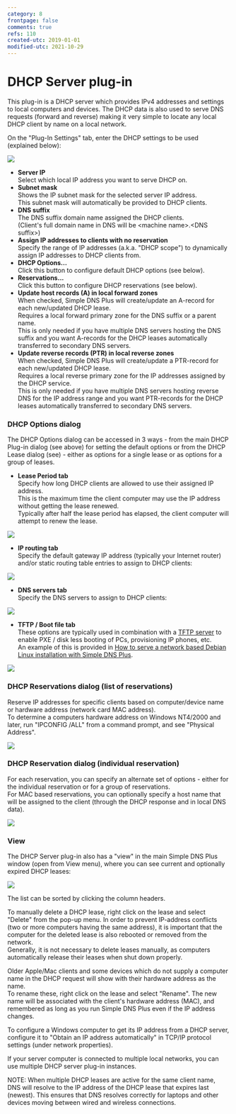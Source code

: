 ```yaml
---
category: 8
frontpage: false
comments: true
refs: 110
created-utc: 2019-01-01
modified-utc: 2021-10-29
---
```

# DHCP Server plug-in

This plug-in is a DHCP server which provides IPv4 addresses and settings to local computers and devices. The DHCP data is also used to serve DNS requests (forward and reverse) making it very simple to locate any local DHCP client by name on a local network.

On the "Plug-In Settings" tab, enter the DHCP settings to be used (explained below):

![](img/169/1.png)

- **Server IP**  
Select which local IP address you want to serve DHCP on.
- **Subnet mask**  
Shows the IP subnet mask for the selected server IP address.  
This subnet mask will automatically be provided to DHCP clients.
- **DNS suffix**  
The DNS suffix domain name assigned the DHCP clients.  
(Client's full domain name in DNS will be &lt;machine name&gt;.&lt;DNS suffix&gt;)
- **Assign IP addresses to clients with no reservation**  
Specify the range of IP addresses (a.k.a. "DHCP scope") to dynamically assign IP addresses to DHCP clients from.
- **DHCP Options...**  
Click this button to configure default DHCP options (see below).
- **Reservations...**  
Click this button to configure DHCP reservations (see below).
- **Update host records (A) in local forward zones**  
When checked, Simple DNS Plus will create/update an A-record for each new/updated DHCP lease.  
Requires a local forward primary zone for the DNS suffix or a parent name.  
This is only needed if you have multiple DNS servers hosting the DNS suffix and you want A-records for the DHCP leases automatically transferred to secondary DNS servers.
- **Update reverse records (PTR) in local reverse zones**  
When checked, Simple DNS Plus will create/update a PTR-record for each new/updated DHCP lease.  
Requires a local reverse primary zone for the IP addresses assigned by the DHCP service.  
This is only needed if you have multiple DNS servers hosting reverse DNS for the IP address range and you want PTR-records for the DHCP leases automatically transferred to secondary DNS servers.

### DHCP Options dialog

The DHCP Options dialog can be accessed in 3 ways - from the main DHCP Plug-in dialog (see above) for setting the default options or from the DHCP Lease dialog (see) - either as options for a single lease or as options for a group of leases.

- **Lease Period tab**  
Specify how long DHCP clients are allowed to use their assigned IP address.  
This is the maximum time the client computer may use the IP address without getting the lease renewed.  
Typically after half the lease period has elapsed, the client computer will attempt to renew the lease.

![](img/169/2.png)
- **IP routing tab**  
Specify the default gateway IP address (typically your Internet router) and/or static routing table entries to assign to DHCP clients:

![](img/169/3.png)
- **DNS servers tab**  
Specify the DNS servers to assign to DHCP clients:

![](img/169/4.png)
- **TFTP / Boot file tab**  
These options are typically used in combination with a [TFTP server](https://simpledns.plus/plugin-tftp) to enable PXE / disk less booting of PCs, provisioning IP phones, etc.  
An example of this is provided in [How to serve a network based Debian Linux installation with Simple DNS Plus](/kb/73).

![](img/169/5.png)

### DHCP Reservations dialog (list of reservations)

Reserve IP addresses for specific clients based on computer/device name or hardware address (network card MAC address).  
To determine a computers hardware address on Windows NT4/2000 and later, run "IPCONFIG /ALL" from a command prompt, and see "Physical Address".

![](img/169/6.png)

### DHCP Reservation dialog (individual reservation)

For each reservation, you can specify an alternate set of options - either for the individual reservation or for a group of reservations.  
For MAC based reservations, you can optionally specify a host name that will be assigned to the client (through the DHCP response and in local DNS data).

![](img/169/7.png)

### View

The DHCP Server plug-in also has a "view" in the main Simple DNS Plus window (open from View menu), where you can see current and optionally expired DHCP leases:

![](img/169/8.png)

The list can be sorted by clicking the column headers.

To manually delete a DHCP lease, right click on the lease and select "Delete" from the pop-up menu. In order to prevent IP-address conflicts (two or more computers having the same address), it is important that the computer for the deleted lease is also rebooted or removed from the network.  
Generally, it is not necessary to delete leases manually, as computers automatically release their leases when shut down properly.

Older Apple/Mac clients and some devices which do not supply a computer name in the DHCP request will show with their hardware address as the name.  
To rename these, right click on the lease and select "Rename". The new name will be associated with the client's hardware address (MAC), and remembered as long as you run Simple DNS Plus even if the IP address changes.

To configure a Windows computer to get its IP address from a DHCP server, configure it to "Obtain an IP address automatically" in TCP/IP protocol settings (under network properties).

If your server computer is connected to multiple local networks, you can use multiple DHCP server plug-in instances.

NOTE: When multiple DHCP leases are active for the same client name, DNS will resolve to the IP address of the DHCP lease that expires last (newest). This ensures that DNS resolves correctly for laptops and other devices moving between wired and wireless connections.


